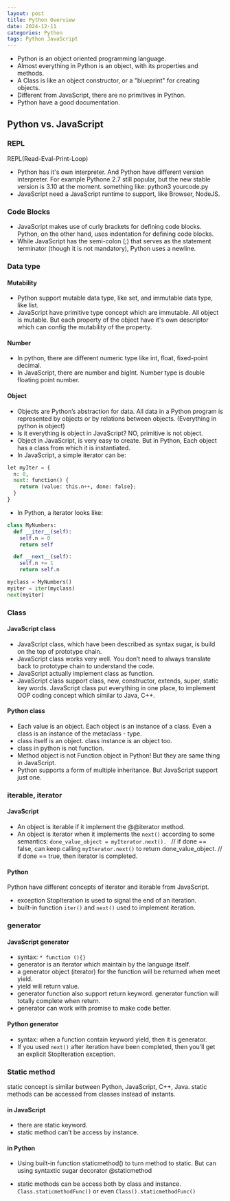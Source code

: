 ```yaml
---
layout: post
title: Python Overview
date: 2024-12-11
categories: Python
tags: Python JavaScript
---
```



- Python is an object oriented programming language.
- Almost everything in Python is an object, with its properties and methods.
- A Class is like an object constructor, or a "blueprint" for creating objects.
- Different from JavaScript, there are no primitives in Python. 
- Python have a good documentation.

## Python vs. JavaScript

### REPL
REPL(Read-Eval-Print-Loop)
- Python has it's own interpreter. And Python have different version interpreter. For example Pythone 2.7 still popular, but the new stable version is 3.10 at the moment. something like: python3 yourcode.py
- JavaScript need a JavaScript runtime to support, like Browser, NodeJS. 

### Code Blocks
- JavaScript makes use of curly brackets for defining code blocks. Python, on the other hand, uses indentation for defining code blocks. 
- While JavaScript has the semi-colon (;) that serves as the statement terminator (though it is not mandatory), Python uses a newline.

### Data type

#### Mutability
- Python support mutable data type, like set, and immutable data type, like list. 
- JavaScript have primitive type concept which are immutable. All object is mutable. But each property of the object have it's own descriptor which can config the mutability of the property.

#### Number
- In python, there are different numeric type like int, float, fixed-point decimal.
- In JavaScript, there are number and bigInt. Number type is double floating point number.

#### Object

- Objects are Python’s abstraction for data. All data in a Python program is represented by objects or by relations between objects. (Everything in python is object)
- Is it everything is object in JavaScript? NO, primitive is not object. 
- Object in JavaScript, is very easy to create. But in Python, Each object has a class from which it is instantiated.
- In JavaScript, a simple iterator can be: 

```py
let myIter = {
  n: 0,
  next: function() {
    return (value: this.n++, done: false};
  }
}
```

- In Python, a iterator looks like:

```py
class MyNumbers:
  def __iter__(self):
    self.n = 0
    return self

  def __next__(self):
    self.n += 1
    return self.n

myclass = MyNumbers()
myiter = iter(myclass)
next(myiter)
```

### Class

#### JavaScript class
- JavaScript class, which have been described as syntax sugar, is build on the top of prototype chain.
- JavaScript class works very well. You don’t need to always translate back to prototype chain to understand the code. 
- JavaScript actually implement class as function. 
- JavaScript class support class, new, constructor, extends, super, static key words. JavaScript class put everything in one place, to implement OOP coding concept which similar to Java, C++. 

#### Python class
- Each value is an object. Each object is an instance of a class. Even a class is an instance of the metaclass - type. 
- class itself is an object. class instance is an object too. 
- class in python is not function. 
- Method object is not Function object in Python! But they are same thing in JavaScript.
- Python supports a form of multiple inheritance. But JavaScript support just one.

### iterable, iterator

#### JavaScript
- An object is iterable if it implement the @@iterator method.
- An object is iterator when it implements the `next()` according to some semantics:
`done_value_object = myIterator.next(). `
// if done == false, can keep calling `myIterator.next()` to return done_value_object.
// if done == true, then iterator is completed.  

#### Python
 Python have different concepts of iterator and iterable from JavaScript. 

- exception StopIteration is used to signal the end of an iteration.
- built-in function `iter()` and `next()` used to implement iteration.

### generator

#### JavaScript generator
- syntax: `* function (){}`
- generator is an iterator which maintain by the language itself.
- a generator object (iterator) for the function will be returned when meet yield.
- yield will return value. 
- generator function also support return keyword. generator function will totally complete when return. 
- generator can work with promise to make code better.

#### Python generator
- syntax: when a function contain keyword yield, then it is generator.
- If you used `next()` after iteration have been completed, then you’ll get an explicit StopIteration exception.

### Static method

static concept is similar between Python, JavaScript, C++, Java. 
static methods can be accessed from classes instead of instants. 

#### in JavaScript 
- there are static keyword. 
- static method can’t be access by instance. 

#### in Python 
- Using built-in function staticmethod() to turn method to static. But can using syntaxtic sugar decorator @staticmethod

- static methods can be access both by class and instance. 
`Class.staticmethodFunc()`
or even
`Class().staticmethodFunc()`


